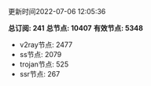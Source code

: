 更新时间2022-07-06 12:05:36

**总订阅: 241**
**总节点: 10407**
**有效节点: 5348**
- v2ray节点: 2477
- ss节点: 2079
- trojan节点: 525
- ssr节点: 267
